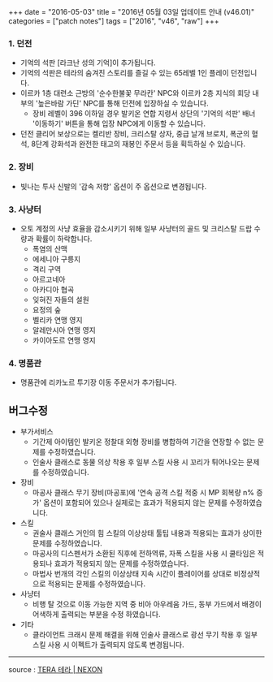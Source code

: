 +++
date = "2016-05-03"
title = "2016년 05월 03일 업데이트 안내 (v46.01)"
categories = ["patch notes"]
tags = ["2016", "v46", "raw"]
+++

### 1. 던전
- 기억의 석판 [라크난 성의 기억]이 추가됩니다.
- 기억의 석판은 테라의 숨겨진 스토리를 즐길 수 있는 65레벨 1인 플레이 던전입니다.
- 이르카 1층 대련소 근방의 '순수한불꽃 무라칸' NPC와 이르카 2층 지식의 회당 내부의 '높은바람 가딘' NPC를 통해 던전에 입장하실 수 있습니다.
  - 장비 레벨이 396 이하일 경우 발키온 연합 지령서 상단의 '기억의 석판' 배너 '이동하기' 버튼을 통해 입장 NPC에게 이동할 수 있습니다.
- 던전 클리어 보상으로는 켈리반 장비, 크리스탈 상자, 중급 날개 브로치, 폭군의 혈석, 8단계 강화석과 완전한 태고의 재봉인 주문서 등을 획득하실 수 있습니다.

### 2. 장비
- 빛나는 투사 신발의 '감속 저항' 옵션이 주 옵션으로 변경됩니다.

### 3. 사냥터
- 오토 계정의 사냥 효율을 감소시키기 위해 일부 사냥터의 골드 및 크리스탈 드랍 수량과 확률이 하락합니다.
  - 폭염의 산맥
  - 에세니아 구릉지
  - 격리 구역
  - 아르고네아
  - 아카디아 협곡
  - 잊혀진 자들의 설원
  - 요정의 숲
  - 벨리카 연맹 영지
  - 알레만시아 연맹 영지
  - 카이아도르 연맹 영지

### 4. 명품관
- 명품관에 리카노르 투기장 이동 주문서가 추가됩니다.

## 버그수정

- 부가서비스
  - 기간제 아이템인 발키온 정찰대 외형 장비를 병합하여 기간을 연장할 수 없는 문제를 수정하였습니다.
  - 인술사 클래스로 동물 의상 착용 후 일부 스킬 사용 시 꼬리가 튀어나오는 문제를 수정하였습니다.
- 장비
  - 마공사 클래스 무기 장비(마공포)에 '연속 공격 스킬 적중 시 MP 회복량 n% 증가' 옵션이 포함되어 있으나 실제로는 효과가 적용되지 않는 문제를 수정하였습니다.
- 스킬
  - 권술사 클래스 거인의 힘 스킬의 이상상태 툴팁 내용과 적용되는 효과가 상이한 문제를 수정하였습니다.
  - 마공사의 디스펜서가 소환된 직후에 전하역류, 자폭 스킬을 사용 시 쿨타임은 적용되나 효과가 적용되지 않는 문제를 수정하였습니다.
  - 마법사 번개의 각인 스킬의 이상상태 지속 시간이 플레이어를 상대로 비정상적으로 적용되는 문제를 수정하였습니다.
- 사냥터
  - 비행 탈 것으로 이동 가능한 지역 중 비아 아우레움 가드, 동부 가드에서 배경이 어색하게 출력되는 부분을 수정 하였습니다.
- 기타
  - 클라이언트 크래시 문제 해결을 위해 인술사 클래스로 광선 무기 착용 후 일부 스킬 사용 시 이펙트가 출력되지 않도록 변경됩니다.

----

source : [TERA 테라 | NEXON](http://tera.nexon.com/news/update/view.aspx?n4articlesn=)